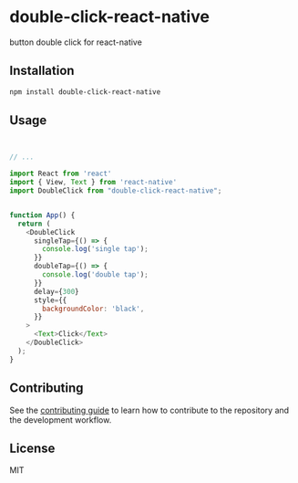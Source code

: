 # double-click-react-native

button double click for react-native

## Installation

```sh
npm install double-click-react-native
```

## Usage

```js


// ...

import React from 'react'
import { View, Text } from 'react-native'
import DoubleClick from "double-click-react-native";


function App() {
  return (
    <DoubleClick
      singleTap={() => {
        console.log('single tap');
      }}
      doubleTap={() => {
        console.log('double tap');
      }}
      delay={300}
      style={{
        backgroundColor: 'black',
      }}
    >
      <Text>Click</Text>
    </DoubleClick>
  );
}

```

## Contributing

See the [contributing guide](CONTRIBUTING.md) to learn how to contribute to the repository and the development workflow.

## License

MIT
